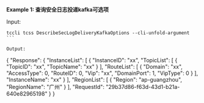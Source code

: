 **Example 1: 查询安全日志投递kafka可选项**



Input: 

```
tccli tcss DescribeSecLogDeliveryKafkaOptions --cli-unfold-argument ```

Output: 
```
{
    "Response": {
        "InstanceList": [
            {
                "InstanceID": "xx",
                "TopicList": [
                    {
                        "TopicID": "xx",
                        "TopicName": "xx"
                    }
                ],
                "RouteList": [
                    {
                        "Domain": "xx",
                        "AccessType": 0,
                        "RouteID": 0,
                        "Vip": "xx",
                        "DomainPort": 1,
                        "VipType": 0
                    }
                ],
                "InstanceName": "xx"
            }
        ],
        "RegionList": [
            {
                "Region": "ap-guangzhou",
                "RegionName": "广州"
            }
        ],
        "RequestId": "29b37d86-f63d-43d1-b21a-640e82965198"
    }
}
```

